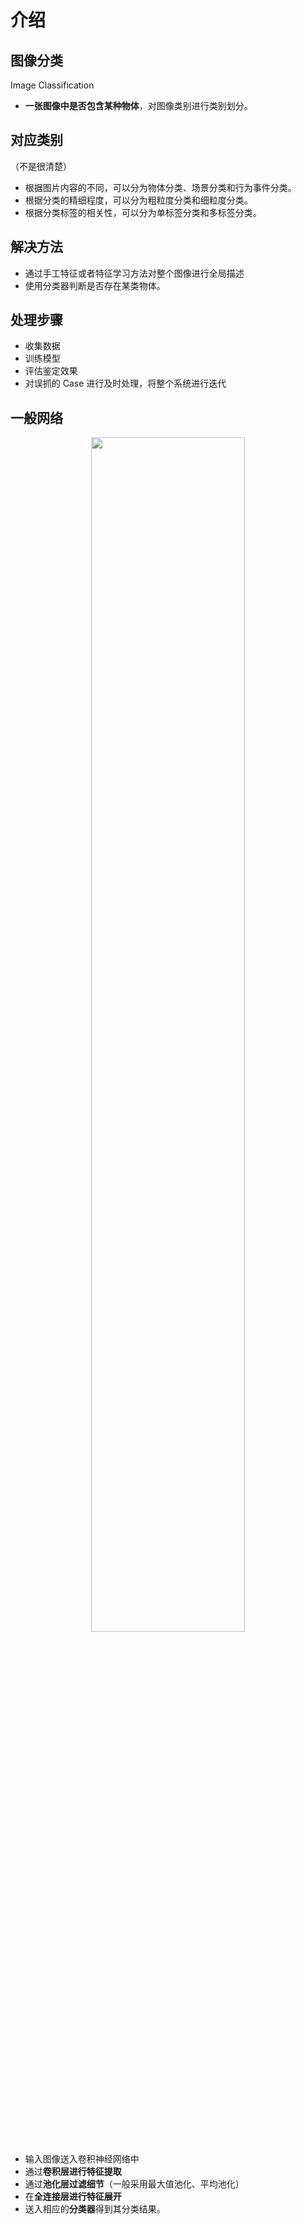 # 介绍

## 图像分类

Image Classification

- **一张图像中是否包含某种物体**，对图像类别进行类别划分。

## 对应类别

（不是很清楚）

- 根据图片内容的不同，可以分为物体分类、场景分类和行为事件分类。
- 根据分类的精细程度，可以分为粗粒度分类和细粒度分类。
- 根据分类标签的相关性，可以分为单标签分类和多标签分类。



## 解决方法

- 通过手工特征或者特征学习方法对整个图像进行全局描述
- 使用分类器判断是否存在某类物体。

## 处理步骤

- 收集数据
- 训练模型
- 评估鉴定效果
- 对误抓的 Case 进行及时处理，将整个系统进行迭代

## 一般网络

<p align="center">
    <img width="70%" height="70%" src="http://images.iterate.site/blog/image/20190903/fp9UtQguiNvH.png?imageslim">
</p>


- 输入图像送入卷积神经网络中
- 通过**卷积层进行特征提取**
- 通过**池化层过滤细节**（一般采用最大值池化、平均池化）
- 在**全连接层进行特征展开**
- 送入相应的**分类器**得到其分类结果。

